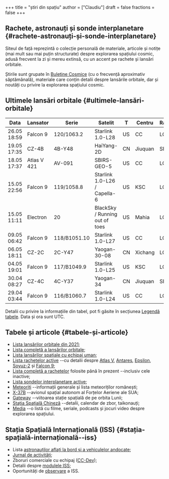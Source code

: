 +++
title = "știri din spațiu"
author = ["Claudiu"]
draft = false
fractions = false
+++

## Rachete, astronauți și sonde interplanetare {#rachete-astronauți-și-sonde-interplanetare}

Siteul de față reprezintă o colecție personală de materiale, articole și notițe (mai mult sau mai puțin structurate) despre explorarea spațiului cosmic, adusă frecvent la zi și mereu extinsă, cu un accent pe rachete și lansări orbitale.

Știrile sunt grupate în [Buletine Cosmice](/bul) (cu o frecvență aproximativ săptămânală), materiale care conțin detalii despre lansările orbitale, dar și noutăți cu privire la explorarea spațiului cosmic.


## Ultimele lansări orbitale {#ultimele-lansări-orbitale}

| Data        | Lansator    | Serie        | Satelit                        | T  | Centru  | Rampă | R. | Bul             |
|-------------|-------------|--------------|--------------------------------|----|---------|-------|----|-----------------|
| 26.05 18:59 | Falcon 9    | 120/1063.2   | Starlink 1.0-L28               | US | CC      | LC40  | S  | [116](/bul/116) |
| 19.05 17:35 | CZ-4B       | 4B-Y48       | HaiYang-2D                     | CN | Jiuquan | SLS-2 | S  | [115](/bul/115) |
| 18.05 17:37 | Atlas V 421 | AV-091       | SBIRS-GEO-5                    | US | CC      | LC41  | S  | [115](/bul/115) |
| 15.05 22:56 | Falcon 9    | 119/1058.8   | Starlink 1.0-L26 / Capella-6   | US | KSC     | LC39A | S  | [115](/bul/115) |
| 15.05 11:11 | Electron    | 20           | BlackSky / Running out of toes | US | Mahia   | LC-1  | F  | [115](/bul/115) |
| 09.05 06:42 | Falcon 9    | 118/B1051.10 | Starlink 1.0-L27               | US | CC      | LC40  | S  | [115](/bul/115) |
| 06.05 18:11 | CZ-2C       | 2C-Y47       | Yaogan-30-08                   | CN | Xichang | LC3   | S  | [114](/bul/114) |
| 04.05 19:01 | Falcon 9    | 117/B1049.9  | Starlink 1.0-L25               | US | KSC     | LC39A | S  | [114](/bul/114) |
| 30.04 08:27 | CZ-4C       | 4C-Y37       | Yaogan-34                      | CN | Jiuquan | SLS-2 | S  | [114](/bul/114) |
| 29.04 03:44 | Falcon 9    | 116/B1060.7  | Starlink 1.0-L24               | US | CC      | LC40  | S  | [113](/bul/113) |

Detalii cu privire la informațiile din tabel, pot fi găsite în secțiunea [Legendă tabele](/t/legenda_tabele). Data și ora sunt UTC.


## Tabele și articole {#tabele-și-articole}

-   [Lista lansărilor orbitale din 2021](/t/l2021);
-   [Lista completă a lansărilor orbitale](/t/lansari);
-   [Lista lansărilor spațiale cu echipaj uman](/m/hsl);
-   [Lista rachetelor active](/r/rachete_active) --cu detalii despre [Atlas V](/r/atlasv), [Antares](/r/antares), [Epsilon](/r/epsilon), [Soyuz-2](/r/soyuz-2) și [Falcon 9](/r/falcon9);
-   [Lista completă a rachetelor](/r/rachete) folosite până în prezent --inclusiv cele inactive;
-   [Lista sondelor interplanetare active](/m/sonde);
-   [Meteoriți](/m/meteoriti) --informații generale și lista meteoriților românești;
-   [X-37B](/m/x37b) --avionul spațial autonom al Forțelor Aeriene ale SUA;
-   [Gateway](/m/gateway) --viitoarea stație spațială de pe orbita Lunii;
-   [Stația Spațială Chineză](/m/css) --detalii, calendar de zbor, taikonauți;
-   [Media](/m/media) --o listă cu filme, seriale, podcasts și jocuri video despre explorarea spațiului.


## Stația Spațială Internațională (ISS) {#stația-spațială-internațională--iss}

-   Lista [astronauților aflați la bord și a vehiculelor andocate](/iss/iss/);
-   [Jurnal de activități](/iss/jurnal);
-   Zboruri comerciale cu echipaj ([CC-Dev](/iss/ccdev));
-   Detalii despre [modulele ISS](/iss/module);
-   Oportunități de [observare](https://www.heavens-above.com/PassSummary.aspx?satid=25544&lat=46.7712&lng=23.6236&loc=Cluj-Napoca&alt=0&tz=EET) a ISS.